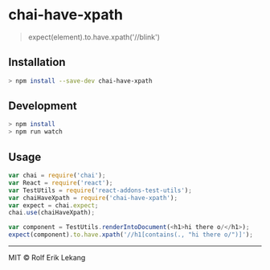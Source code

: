 # chai-have-xpath
> expect(element).to.have.xpath('//blink')

## Installation
```bash
> npm install --save-dev chai-have-xpath
```

## Development
```bash
> npm install
> npm run watch
```

## Usage

```javascript
var chai = require('chai');
var React = require('react');
var TestUtils = require('react-addons-test-utils');
var chaiHaveXpath = require('chai-have-xpath');
var expect = chai.expect;
chai.use(chaiHaveXpath);

var component = TestUtils.renderIntoDocument(<h1>hi there o/</h1>);
expect(component).to.have.xpath('//h1[contains(., "hi there o/")]');
```

----------------------

MIT © Rolf Erik Lekang
